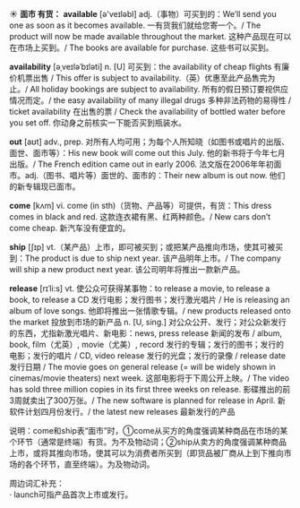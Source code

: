 ☀ <span class="category">**面市 有货：**</span>
<span class="vocabulary">**available**</span> [ə'veɪləbl] 
<span class="definition">adj.（事物）可买到的：</span>We’ll send you one as soon as it becomes available. 一有货我们就给您寄一个。/ The product will now be made available throughout the market. 这种产品现在可以在市场上买到。/ The books are available for purchase. 这些书可以买到。
           
<span class="vocabulary">**availability**</span> [əˌveɪləˈbɪləti]
<span class="definition">n. [U] 可买到：</span>the availability of cheap flights 有廉价机票出售 / This offer is subject to availability.（英）优惠至此产品售完为止。/ All holiday bookings are subject to availability. 所有的假日预订要视供应情况而定。/ the easy availability of many illegal drugs 多种非法药物的易得性 / ticket availability 在出售的票 / Check the availability of bottled water before you set off. 你动身之前核实一下能否买到瓶装水。

<span class="vocabulary">**out**</span> [aʊt] 
<span class="definition">adv., prep. 对所有人均可用；为每个人所知晓（如图书或唱片的出版、面世、面市等）：</span>His new book will come out this July. 他的新书将于今年七月出版。/ The French edition came out in early 2006. 法文版在2006年年初面市。<span class="definition">adj.（图书、唱片等）面世的、面市的：</span>Their new album is out now. 他们的新专辑现已面市。

<span class="vocabulary">**come**</span> [kʌm] 
<span class="definition">vi. come (in sth)（货物、产品等）可提供，有货：</span>This dress comes in black and red. 这款连衣裙有黑、红两种颜色。/ New cars don’t come cheap. 新汽车没有便宜的。

<span class="vocabulary">**ship**</span> [ʃɪp] 
<span class="definition">vt.（某产品）上市，即可被买到；或把某产品推向市场，使其可被买到：</span>The product is due to ship next year. 该产品明年上市。/ The company will ship a new product next year. 该公司明年将推出一款新产品。
           
<span class="vocabulary">**release**</span> [rɪˈli:s]
<span class="definition">vt. 使公众可获得某事物：</span>to release a movie, to release a book, to release a CD 发行电影；发行图书；发行激光唱片 / He is releasing an album of love songs. 他即将推出一张情歌专辑。/ new products released onto the market 投放到市场的新产品 <span class="definition">n. [U, sing.] 对公众公开、发行；对公众新发行的东西，尤指新激光唱片、新电影：</span>news, press release 新闻的发布 / album, book, film（尤英）, movie（尤美）, record 发行的专辑；发行的图书；发行的电影；发行的唱片 / CD, video release 发行的光盘；发行的录像 / release date 发行日期 / The movie goes on general release (= will be widely shown in cinemas/movie theaters) next week. 这部电影将于下周公开上映。/ The video has sold three million copies in its first three weeks on release. 影碟推出的前3周就卖出了300万张。/ The new software is planned for release in April. 新软件计划四月份发行。/ the latest new releases 最新发行的产品

说明：come和ship表“面市”时，①come从买方的角度强调某种商品在市场的某个环节（通常是终端）有货。为不及物动词；②ship从卖方的角度强调某种商品上市，或将其推向市场，使其可以为消费者所买到（即货品被厂商从上到下推向市场的各个环节，直至终端）。为及物动词。
   
周边词汇补充：   
· launch可指产品首次上市或发行。



